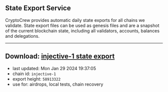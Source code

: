 ## State Export Service
CryptoCrew provides automatic daily state exports for all chains we validate. State export files can be used as genesis files and are a snapshot of the current blockchain state, including all validators, accounts, balances and delegations.

---
**Download: [injective-1 state export](https://dl.ccvalidators.com/SERVICE/injective/injective-1_export_58913322.json)**
---

- last updated: Mon Jan 29 2024 19:37:05
- chain id: `injective-1`
- export height: `58913322`
- use for: airdrops, local tests, chain recovery
